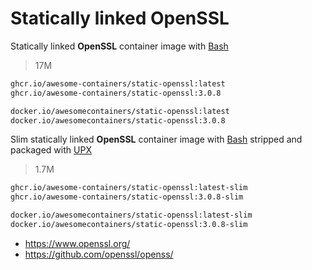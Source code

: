 # Statically linked OpenSSL

Statically linked **OpenSSL** container image with [Bash]

> 17M

```bash
ghcr.io/awesome-containers/static-openssl:latest
ghcr.io/awesome-containers/static-openssl:3.0.8

docker.io/awesomecontainers/static-openssl:latest
docker.io/awesomecontainers/static-openssl:3.0.8
```

Slim statically linked **OpenSSL** container image with [Bash] stripped and
packaged with [UPX]

> 1.7M

```bash
ghcr.io/awesome-containers/static-openssl:latest-slim
ghcr.io/awesome-containers/static-openssl:3.0.8-slim

docker.io/awesomecontainers/static-openssl:latest-slim
docker.io/awesomecontainers/static-openssl:3.0.8-slim
```

* <https://www.openssl.org/>
* <https://github.com/openssl/openss/>

[Bash]: https://github.com/awesome-containers/static-bash
[UPX]: https://upx.github.io/
